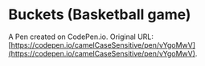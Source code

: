 # Buckets (Basketball game)

A Pen created on CodePen.io. Original URL: [https://codepen.io/camelCaseSensitive/pen/vYgoMwV](https://codepen.io/camelCaseSensitive/pen/vYgoMwV).

